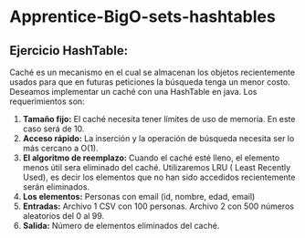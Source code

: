 # Apprentice-BigO-sets-hashtables

## Ejercicio HashTable: 
Caché es un mecanismo en el cual se almacenan los objetos recientemente usados para que en futuras peticiones la búsqueda tenga un menor costo.
Deseamos implementar un caché con una HashTable en java.
Los requerimientos son: 
1. **Tamaño fijo:** El caché necesita tener límites de uso de memoria. En este caso será de 10.
2. **Acceso rápido:** La inserción y la operación de búsqueda necesita ser lo más cercano a O(1).
3. **El algoritmo de reemplazo:** Cuando el caché esté lleno, el elemento menos útil sera eliminado del caché. Utilizaremos LRU ( Least Recently Used), es decir los elementos que no han sido  accedidos recientemente serán eliminados.
4. **Los elementos:** Personas con email (id, nombre, edad, email)
5. **Entradas:** Archivo 1 CSV con 100 personas.  Archivo 2 con 500 números aleatorios del  0 al 99.
6. **Salida:** Número de elementos eliminados del caché.